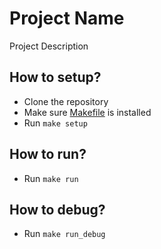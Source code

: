 # Project Name

Project Description

## How to setup?

- Clone the repository
- Make sure [Makefile](https://www.gnu.org/software/make/manual/make.html) is installed
- Run `make setup`

## How to run?

- Run `make run`

## How to debug?

- Run `make run_debug`